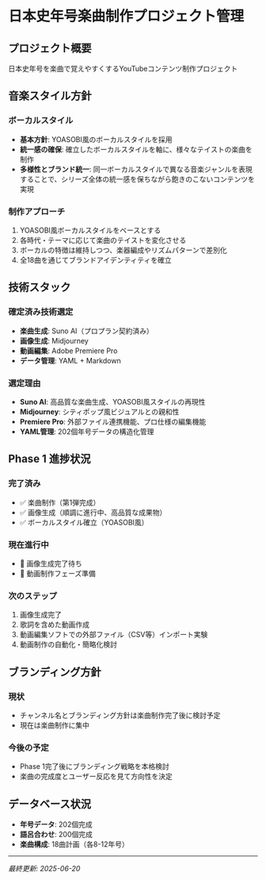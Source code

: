# 日本史年号楽曲制作プロジェクト管理

## プロジェクト概要
日本史年号を楽曲で覚えやすくするYouTubeコンテンツ制作プロジェクト

## 音楽スタイル方針

### ボーカルスタイル
- **基本方針**: YOASOBI風のボーカルスタイルを採用
- **統一感の確保**: 確立したボーカルスタイルを軸に、様々なテイストの楽曲を制作
- **多様性とブランド統一**: 同一ボーカルスタイルで異なる音楽ジャンルを表現することで、シリーズ全体の統一感を保ちながら飽きのこないコンテンツを実現

### 制作アプローチ
1. YOASOBI風ボーカルスタイルをベースとする
2. 各時代・テーマに応じて楽曲のテイストを変化させる
3. ボーカルの特徴は維持しつつ、楽器編成やリズムパターンで差別化
4. 全18曲を通じてブランドアイデンティティを確立

## 技術スタック

### 確定済み技術選定
- **楽曲生成**: Suno AI（プロプラン契約済み）
- **画像生成**: Midjourney
- **動画編集**: Adobe Premiere Pro
- **データ管理**: YAML + Markdown

### 選定理由
- **Suno AI**: 高品質な楽曲生成、YOASOBI風スタイルの再現性
- **Midjourney**: シティポップ風ビジュアルとの親和性
- **Premiere Pro**: 外部ファイル連携機能、プロ仕様の編集機能
- **YAML管理**: 202個年号データの構造化管理

## Phase 1 進捗状況

### 完了済み
- ✅ 楽曲制作（第1弾完成）
- ✅ 画像生成（順調に進行中、高品質な成果物）
- ✅ ボーカルスタイル確立（YOASOBI風）

### 現在進行中
- 🔄 画像生成完了待ち
- 🔄 動画制作フェーズ準備

### 次のステップ
1. 画像生成完了
2. 歌詞を含めた動画作成
3. 動画編集ソフトでの外部ファイル（CSV等）インポート実験
4. 動画制作の自動化・簡略化検討

## ブランディング方針

### 現状
- チャンネル名とブランディング方針は楽曲制作完了後に検討予定
- 現在は楽曲制作に集中

### 今後の予定
- Phase 1完了後にブランディング戦略を本格検討
- 楽曲の完成度とユーザー反応を見て方向性を決定

## データベース状況
- **年号データ**: 202個完成
- **語呂合わせ**: 200個完成
- **楽曲構成**: 18曲計画（各8-12年号）

---
*最終更新: 2025-06-20* 